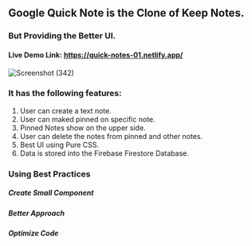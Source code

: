 ## Google Quick Note is the Clone of Keep Notes.
### But Providing the Better UI.
#### Live Demo Link: https://quick-notes-01.netlify.app/


![Screenshot (342)](https://user-images.githubusercontent.com/65860069/190855222-020579f3-3514-4218-aa2d-047320bcd5d6.png)

### It has the following features:
1. User can create a text note.
2. User can maked pinned on specific note.
3. Pinned Notes show on the upper side.
4. User can delete the notes from pinned and other notes.
5. Best UI using Pure CSS.
6. Data is stored into the Firebase Firestore Database.

### Using Best Practices
##### Create Small Component
##### Better Approach
##### Optimize Code 

